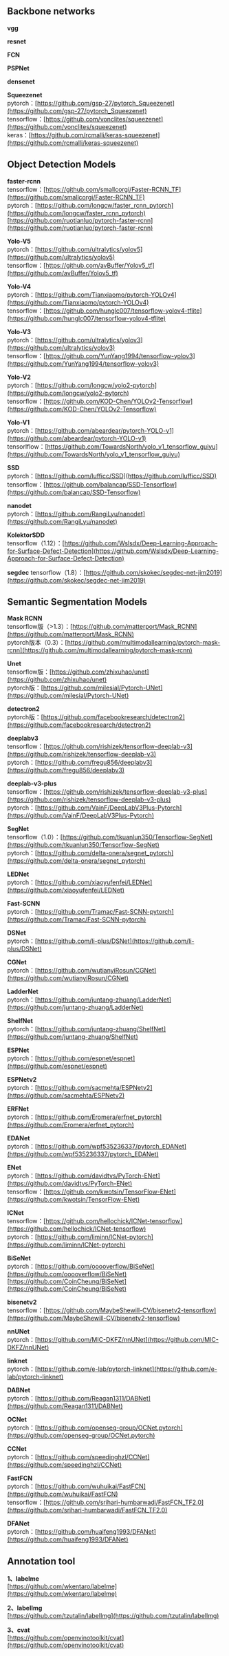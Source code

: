 ## Backbone networks
**vgg**  

**resnet**  

**FCN**  

**PSPNet**  

**densenet**  

**Squeezenet**  
pytorch：[https://github.com/gsp-27/pytorch_Squeezenet](https://github.com/gsp-27/pytorch_Squeezenet)  
tensorflow：[https://github.com/vonclites/squeezenet](https://github.com/vonclites/squeezenet)  
keras：[https://github.com/rcmalli/keras-squeezenet](https://github.com/rcmalli/keras-squeezenet)  

## Object Detection Models
**faster-rcnn**  
tensorflow：[https://github.com/smallcorgi/Faster-RCNN_TF](https://github.com/smallcorgi/Faster-RCNN_TF)  
pytorch：[https://github.com/longcw/faster_rcnn_pytorch](https://github.com/longcw/faster_rcnn_pytorch)  
[https://github.com/ruotianluo/pytorch-faster-rcnn](https://github.com/ruotianluo/pytorch-faster-rcnn)  

**Yolo-V5**  
pytorch：[https://github.com/ultralytics/yolov5](https://github.com/ultralytics/yolov5)  
tensorflow：[https://github.com/avBuffer/Yolov5_tf](https://github.com/avBuffer/Yolov5_tf)  

**Yolo-V4**  
pytorch：[https://github.com/Tianxiaomo/pytorch-YOLOv4](https://github.com/Tianxiaomo/pytorch-YOLOv4)  
tensorflow：[https://github.com/hunglc007/tensorflow-yolov4-tflite](https://github.com/hunglc007/tensorflow-yolov4-tflite)  

**Yolo-V3**  
pytorch：[https://github.com/ultralytics/yolov3](https://github.com/ultralytics/yolov3)  
tensorflow：[https://github.com/YunYang1994/tensorflow-yolov3](https://github.com/YunYang1994/tensorflow-yolov3)  

**Yolo-V2**  
pytorch：[https://github.com/longcw/yolo2-pytorch](https://github.com/longcw/yolo2-pytorch)  
tensorflow：[https://github.com/KOD-Chen/YOLOv2-Tensorflow](https://github.com/KOD-Chen/YOLOv2-Tensorflow)  

**Yolo-V1**  
pytorch：[https://github.com/abeardear/pytorch-YOLO-v1](https://github.com/abeardear/pytorch-YOLO-v1)  
tensorlflow：[https://github.com/TowardsNorth/yolo_v1_tensorflow_guiyu](https://github.com/TowardsNorth/yolo_v1_tensorflow_guiyu)  

**SSD**  
pytorch：[https://github.com/lufficc/SSD](https://github.com/lufficc/SSD)  
tensorflow：[https://github.com/balancap/SSD-Tensorflow](https://github.com/balancap/SSD-Tensorflow)  

**nanodet**  
pytorch：[https://github.com/RangiLyu/nanodet](https://github.com/RangiLyu/nanodet)  

**KolektorSDD**  
tensorflow（1.12）：[https://github.com/Wslsdx/Deep-Learning-Approach-for-Surface-Defect-Detection](https://github.com/Wslsdx/Deep-Learning-Approach-for-Surface-Defect-Detection)  

**segdec**
tensorflow（1.8）：[https://github.com/skokec/segdec-net-jim2019](https://github.com/skokec/segdec-net-jim2019)

## Semantic Segmentation Models
**Mask RCNN**  
tensorflow版（>1.3）：[https://github.com/matterport/Mask_RCNN](https://github.com/matterport/Mask_RCNN)  
pytorch版本（0.3）：[https://github.com/multimodallearning/pytorch-mask-rcnn](https://github.com/multimodallearning/pytorch-mask-rcnn)  

**Unet**  
tensorflow版：[https://github.com/zhixuhao/unet](https://github.com/zhixuhao/unet)  
pytorch版：[https://github.com/milesial/Pytorch-UNet](https://github.com/milesial/Pytorch-UNet)  

**detectron2**  
pytorch版：[https://github.com/facebookresearch/detectron2](https://github.com/facebookresearch/detectron2)  

**deeplabv3**  
tensorflow：[https://github.com/rishizek/tensorflow-deeplab-v3](https://github.com/rishizek/tensorflow-deeplab-v3)  
pytorch：[https://github.com/fregu856/deeplabv3](https://github.com/fregu856/deeplabv3)  

**deeplab-v3-plus**  
tensorflow：[https://github.com/rishizek/tensorflow-deeplab-v3-plus](https://github.com/rishizek/tensorflow-deeplab-v3-plus)  
pytorch：[https://github.com/VainF/DeepLabV3Plus-Pytorch](https://github.com/VainF/DeepLabV3Plus-Pytorch)  

**SegNet**  
tensorflow（1.0）：[https://github.com/tkuanlun350/Tensorflow-SegNet](https://github.com/tkuanlun350/Tensorflow-SegNet)  
pytorch：[https://github.com/delta-onera/segnet_pytorch](https://github.com/delta-onera/segnet_pytorch)  

**LEDNet**  
pytorch：[https://github.com/xiaoyufenfei/LEDNet](https://github.com/xiaoyufenfei/LEDNet)  

**Fast-SCNN**  
pytorch：[https://github.com/Tramac/Fast-SCNN-pytorch](https://github.com/Tramac/Fast-SCNN-pytorch)  

**DSNet**  
pytorch：[https://github.com/li-plus/DSNet](https://github.com/li-plus/DSNet)  

**CGNet**  
pytorch：[https://github.com/wutianyiRosun/CGNet](https://github.com/wutianyiRosun/CGNet)  

**LadderNet**  
pytorch：[https://github.com/juntang-zhuang/LadderNet](https://github.com/juntang-zhuang/LadderNet)  

**ShelfNet**  
pytorch：[https://github.com/juntang-zhuang/ShelfNet](https://github.com/juntang-zhuang/ShelfNet)  

**ESPNet**  
pytorch：[https://github.com/espnet/espnet](https://github.com/espnet/espnet)  

**ESPNetv2**  
pytorch：[https://github.com/sacmehta/ESPNetv2](https://github.com/sacmehta/ESPNetv2)  

**ERFNet**  
pytorch：[https://github.com/Eromera/erfnet_pytorch](https://github.com/Eromera/erfnet_pytorch)  

**EDANet**  
pytorch：[https://github.com/wpf535236337/pytorch_EDANet](https://github.com/wpf535236337/pytorch_EDANet)  

**ENet**  
pytorch：[https://github.com/davidtvs/PyTorch-ENet](https://github.com/davidtvs/PyTorch-ENet)  
tensorflow：[https://github.com/kwotsin/TensorFlow-ENet](https://github.com/kwotsin/TensorFlow-ENet)  

**ICNet**  
tensorflow：[https://github.com/hellochick/ICNet-tensorflow](https://github.com/hellochick/ICNet-tensorflow)  
pytorch：[https://github.com/liminn/ICNet-pytorch](https://github.com/liminn/ICNet-pytorch)  

**BiSeNet**  
pytorch：[https://github.com/ooooverflow/BiSeNet](https://github.com/ooooverflow/BiSeNet)  
[https://github.com/CoinCheung/BiSeNet](https://github.com/CoinCheung/BiSeNet)  

**bisenetv2**  
tensorflow：[https://github.com/MaybeShewill-CV/bisenetv2-tensorflow](https://github.com/MaybeShewill-CV/bisenetv2-tensorflow)  

**nnUNet**  
pytorch：[https://github.com/MIC-DKFZ/nnUNet](https://github.com/MIC-DKFZ/nnUNet)  

**linknet**  
pytorch：[https://github.com/e-lab/pytorch-linknet](https://github.com/e-lab/pytorch-linknet)  

**DABNet**  
pytorch：[https://github.com/Reagan1311/DABNet](https://github.com/Reagan1311/DABNet)  

**OCNet**  
pytorch：[https://github.com/openseg-group/OCNet.pytorch](https://github.com/openseg-group/OCNet.pytorch)  

**CCNet**  
pytorch：[https://github.com/speedinghzl/CCNet](https://github.com/speedinghzl/CCNet)  

**FastFCN**  
pytorch：[https://github.com/wuhuikai/FastFCN](https://github.com/wuhuikai/FastFCN)  
tensorflow：[https://github.com/srihari-humbarwadi/FastFCN_TF2.0](https://github.com/srihari-humbarwadi/FastFCN_TF2.0)  

**DFANet**  
pytorch：[https://github.com/huaifeng1993/DFANet](https://github.com/huaifeng1993/DFANet)  


## Annotation tool
**1、labelme**  
[https://github.com/wkentaro/labelme](https://github.com/wkentaro/labelme)  

**2、labelImg**  
[https://github.com/tzutalin/labelImg](https://github.com/tzutalin/labelImg)  

**3、cvat**  
[https://github.com/openvinotoolkit/cvat](https://github.com/openvinotoolkit/cvat)


